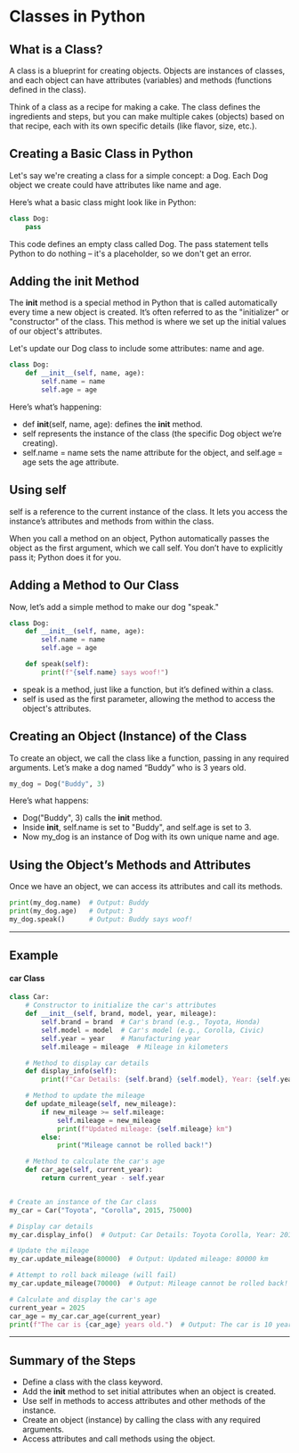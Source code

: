 # Classes in Python

## What is a Class?

A class is a blueprint for creating objects. Objects are instances of classes, and each object can have attributes (variables) and methods (functions defined in the class).

Think of a class as a recipe for making a cake. The class defines the ingredients and steps, but you can make multiple cakes (objects) based on that recipe, each with its own specific details (like flavor, size, etc.).

## Creating a Basic Class in Python

Let's say we're creating a class for a simple concept: a Dog. Each Dog object we create could have attributes like name and age.

Here’s what a basic class might look like in Python:
```python
class Dog:
    pass
```
This code defines an empty class called Dog. The pass statement tells Python to do nothing – it's a placeholder, so we don't get an error.

## Adding the __init__ Method
The __init__ method is a special method in Python that is called automatically every time a new object is created. It’s often referred to as the "initializer" or "constructor" of the class. This method is where we set up the initial values of our object's attributes.

Let's update our Dog class to include some attributes: name and age.
```python
class Dog:
    def __init__(self, name, age):
        self.name = name
        self.age = age
```
Here’s what’s happening:

- def __init__(self, name, age): defines the __init__ method.
- self represents the instance of the class (the specific Dog object we’re creating).
- self.name = name sets the name attribute for the object, and self.age = age sets the age attribute.

## Using self
self is a reference to the current instance of the class. It lets you access the instance’s attributes and methods from within the class.

When you call a method on an object, Python automatically passes the object as the first argument, which we call self. You don’t have to explicitly pass it; Python does it for you.

## Adding a Method to Our Class
Now, let’s add a simple method to make our dog "speak."
```python
class Dog:
    def __init__(self, name, age):
        self.name = name
        self.age = age

    def speak(self):
        print(f"{self.name} says woof!")
```
- speak is a method, just like a function, but it’s defined within a class.
- self is used as the first parameter, allowing the method to access the object's attributes.

## Creating an Object (Instance) of the Class
To create an object, we call the class like a function, passing in any required arguments. Let’s make a dog named “Buddy” who is 3 years old.
```python
my_dog = Dog("Buddy", 3)
```
Here’s what happens:

- Dog("Buddy", 3) calls the __init__ method.
- Inside __init__, self.name is set to "Buddy", and self.age is set to 3.
- Now my_dog is an instance of Dog with its own unique name and age.

## Using the Object’s Methods and Attributes
Once we have an object, we can access its attributes and call its methods.
```python
print(my_dog.name)  # Output: Buddy
print(my_dog.age)   # Output: 3
my_dog.speak()      # Output: Buddy says woof!
```
---
## Example
#### car Class
```python
class Car:
    # Constructor to initialize the car's attributes
    def __init__(self, brand, model, year, mileage):
        self.brand = brand  # Car's brand (e.g., Toyota, Honda)
        self.model = model  # Car's model (e.g., Corolla, Civic)
        self.year = year    # Manufacturing year
        self.mileage = mileage  # Mileage in kilometers

    # Method to display car details
    def display_info(self):
        print(f"Car Details: {self.brand} {self.model}, Year: {self.year}, Mileage: {self.mileage} km")

    # Method to update the mileage
    def update_mileage(self, new_mileage):
        if new_mileage >= self.mileage:
            self.mileage = new_mileage
            print(f"Updated mileage: {self.mileage} km")
        else:
            print("Mileage cannot be rolled back!")

    # Method to calculate the car's age
    def car_age(self, current_year):
        return current_year - self.year


# Create an instance of the Car class
my_car = Car("Toyota", "Corolla", 2015, 75000)

# Display car details
my_car.display_info()  # Output: Car Details: Toyota Corolla, Year: 2015, Mileage: 75000 km

# Update the mileage
my_car.update_mileage(80000)  # Output: Updated mileage: 80000 km

# Attempt to roll back mileage (will fail)
my_car.update_mileage(70000)  # Output: Mileage cannot be rolled back!

# Calculate and display the car's age
current_year = 2025
car_age = my_car.car_age(current_year)
print(f"The car is {car_age} years old.")  # Output: The car is 10 years old.
```
---
## Summary of the Steps
- Define a class with the class keyword.
- Add the __init__ method to set initial attributes when an object is created.
- Use self in methods to access attributes and other methods of the instance.
- Create an object (instance) by calling the class with any required arguments.
- Access attributes and call methods using the object.
